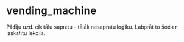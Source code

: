 # vending_machine
Pildīju uzd. cik tālu sapratu - tālāk nesapratu loģiku. Labprāt to šodien izskatītu lekcijā.

